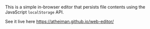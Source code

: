 This is a simple in-browser editor that persists file contents using the JavaScript `localStorage` API.

See it live here https://atheiman.github.io/web-editor/
